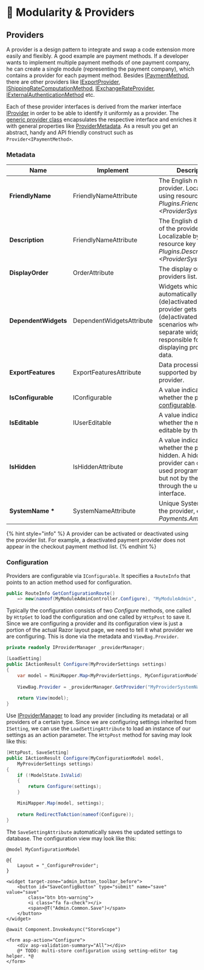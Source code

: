# 🐥 Modularity & Providers

## Providers

A provider is a design pattern to integrate and swap a code extension more easily and flexibly. A good example are payment methods. If a developer wants to implement multiple payment methods of one payment company, he can create a single module (representing the payment company), which contains a provider for each payment method. Besides [IPaymentMethod](https://github.com/smartstore/Smartstore/blob/main/src/Smartstore.Core/Checkout/Payment/Service/IPaymentMethod.cs), there are other providers like [IExportProvider](https://github.com/smartstore/Smartstore/blob/main/src/Smartstore.Core/Platform/DataExchange/Export/IExportProvider.cs), [IShippingRateComputationMethod](https://github.com/smartstore/Smartstore/blob/main/src/Smartstore.Core/Checkout/Shipping/Services/IShippingRateComputationMethod.cs), [IExchangeRateProvider](https://github.com/smartstore/Smartstore/blob/main/src/Smartstore.Core/Common/Services/IExchangeRateProvider.cs), [IExternalAuthenticationMethod](https://github.com/smartstore/Smartstore/blob/main/src/Smartstore.Core/Platform/Identity/Services/IExternalAuthenticationMethod.cs) etc.

Each of these provider interfaces is derived from the marker interface [IProvider](https://github.com/smartstore/Smartstore/blob/main/src/Smartstore/Engine/Modularity/IProvider.cs) in order to be able to identify it uniformly as a provider. The [generic provider class](https://github.com/smartstore/Smartstore/blob/main/src/Smartstore.Core/Platform/Modularity/Provider.cs) encapsulates the respective interface and enriches it with general properties like [ProviderMetadata](https://github.com/smartstore/Smartstore/blob/main/src/Smartstore.Core/Platform/Modularity/ProviderMetadata.cs). As a result you get an abstract, handy and API friendly construct such as `Provider<IPaymentMethod>`.

### Metadata

| Name                 | Implement                 | Description                                                                                                                                                                  |
| -------------------- | ------------------------- | ---------------------------------------------------------------------------------------------------------------------------------------------------------------------------- |
| **FriendlyName**     | FriendlyNameAttribute     | The English name of the provider. Localizable by using resource key _Plugins.FriendlyName.\<ProviderSystemName>_                                                             |
| **Description**      | FriendlyNameAttribute     | The English description of the provider. Localizable by using resource key _Plugins.Description.\<ProviderSystemName>_                                                       |
| **DisplayOrder**     | OrderAttribute            | The display order in the providers list.                                                                                                                                     |
| **DependentWidgets** | DependentWidgetsAttribute | Widgets which are automatically (de)activated when the provider gets (de)activated. Useful in scenarios where separate widgets are responsible for displaying provider data. |
| **ExportFeatures**   | ExportFeaturesAttribute   | Data processing types supported by an export provider.                                                                                                                       |
| **IsConfigurable**   | IConfigurable             | A value indicating whether the provider is [configurable](modularity-and-providers.md#configuration).                                                                        |
| **IsEditable**       | IUserEditable             | A value indicating whether the metadata is editable by the user.                                                                                                             |
| **IsHidden**         | IsHiddenAttribute         | A value indicating whether the provider is hidden. A hidden provider can only be used programmatically but not by the user through the user interface.                       |
| **SystemName \***    | SystemNameAttribute       | Unique SystemName of the provider, e.g. _Payments.AmazonPay._                                                                                                                |

{% hint style="info" %}
A provider can be activated or deactivated using the provider list. For example, a deactivated payment provider does not appear in the checkout payment method list.
{% endhint %}

### Configuration

Providers are configurable via `IConfigurable`. It specifies a `RouteInfo` that points to an action method used for configuration.

```csharp
public RouteInfo GetConfigurationRoute()
    => new(nameof(MyModuleAdminController.Configure), "MyModuleAdmin", new { area = "Admin" });
```

Typically the configuration consists of two _Configure_ methods, one called by `HttpGet` to load the configuration and one called by `HttpPost` to save it. Since we are configuring a provider and its configuration view is just a portion of the actual Razor layout page, we need to tell it what provider we are configuring. This is done via the metadata and `ViewBag.Provider`.

```csharp
private readonly IProviderManager _providerManager;

[LoadSetting]
public IActionResult Configure(MyProviderSettings settings)
{
    var model = MiniMapper.Map<MyProviderSettings, MyConfigurationModel>(settings);
    
    ViewBag.Provider = _providerManager.GetProvider("MyProviderSystemName").Metadata;
    
    return View(model);
}
```

Use [IProviderManager](https://github.com/smartstore/Smartstore/blob/main/src/Smartstore.Core/Platform/Modularity/IProviderManager.cs) to load any provider (including its metadata) or all providers of a certain type. Since we are configuring settings inherited from `ISetting`, we can use the `LoadSettingAttribute` to load an instance of our settings as an action parameter. The `HttpPost` method for saving may look like this:

```csharp
[HttpPost, SaveSetting]
public IActionResult Configure(MyConfigurationModel model,
    MyProviderSettings settings)
{
    if (!ModelState.IsValid)
    {
        return Configure(settings);
    }

    MiniMapper.Map(model, settings);
    
    return RedirectToAction(nameof(Configure));
}
```

The `SaveSettingAttribute` automatically saves the updated settings to database. The configuration view may look like this:

```cshtml
@model MyConfigurationModel

@{
    Layout = "_ConfigureProvider";
}

<widget target-zone="admin_button_toolbar_before">
    <button id="SaveConfigButton" type="submit" name="save" value="save"
        class="btn btn-warning">
        <i class="fa fa-check"></i>
        <span>@T("Admin.Common.Save")</span>
    </button>
</widget>

@await Component.InvokeAsync("StoreScope")

<form asp-action="Configure">
    <div asp-validation-summary="All"></div>
    @* TODO: multi-store configuration using setting-editor tag helper. *@
</form>
```
